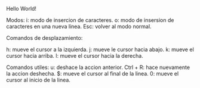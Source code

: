 Hello World!

Modos:
i: modo de insercion de caracteres.
o: modo de insersion de caracteres en una nueva linea.
Esc: volver al modo normal.

Comandos de desplazamiento:

h: mueve el cursor a la izquierda.
j: mueve le cursor hacia abajo.
k: mueve el cursor hacia arriba.
l: mueve el cursor hacia la derecha.

Comandos utiles:
u: deshace la accion anterior.
Ctrl + R: hace nuevamente la accion deshecha.
$: mueve el cursor al final de la linea.
0: mueve el cursor al inicio de la linea.
